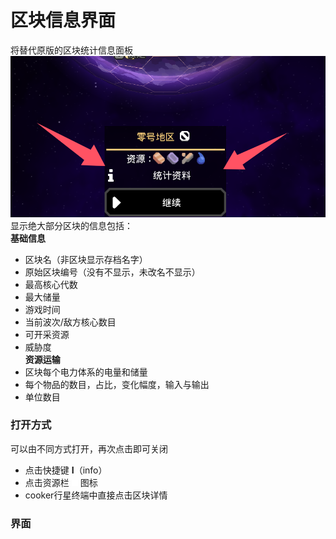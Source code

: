 # 区块信息界面
将替代原版的区块统计信息面板  
![alt text](图/区块统计信息.png)
显示绝大部分区块的信息包括：  
**基础信息**
- 区块名（非区块显示存档名字）
- 原始区块编号（没有不显示，未改名不显示）
- 最高核心代数 
- 最大储量
- 游戏时间
- 当前波次/敌方核心数目
- 可开采资源
- 威胁度  
**资源运输**
- 区块每个电力体系的电量和储量
- 每个物品的数目，占比，变化幅度，输入与输出
- 单位数目
### 打开方式
可以由不同方式打开，再次点击即可关闭  
- 点击快捷键 **I**（info）
- 点击资源栏 ![alt text](图/menu.png) 图标
- cooker行星终端中直接点击区块详情
### 界面

